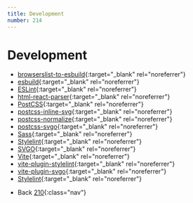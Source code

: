 ```yaml
---
title: Development
number: 214
---
```

# Development
* [browserslist-to-esbuild](https://github.com/marcofugaro/browserslist-to-esbuild){:target="_blank" rel="noreferrer"}
* [esbuild](https://esbuild.github.io/){:target="_blank" rel="noreferrer"}
* [ESLint](https://eslint.org/){:target="_blank" rel="noreferrer"}
* [html-react-parser](https://github.com/remarkablemark/html-react-parser#readme){:target="_blank" rel="noreferrer"}
* [PostCSS](https://postcss.org/){:target="_blank" rel="noreferrer"}
* [postcss-inline-svg](https://github.com/TrySound/postcss-inline-svg){:target="_blank" rel="noreferrer"}
* [postcss-normalize](https://github.com/csstools/postcss-normalize){:target="_blank" rel="noreferrer"}
* [postcss-svgo](https://github.com/cssnano/cssnano){:target="_blank" rel="noreferrer"}
* [Sass](https://sass-lang.com/){:target="_blank" rel="noreferrer"}
* [Stylelint](https://stylelint.io/){:target="_blank" rel="noreferrer"}
* [SVGO](https://github.com/svg/svgo){:target="_blank" rel="noreferrer"}
* [Vite](https://vitejs.dev/){:target="_blank" rel="noreferrer"}
* [vite-plugin-stylelint](https://github.com/ModyQyW/vite-plugin-stylelint){:target="_blank" rel="noreferrer"}
* [vite-plugin-svgo](https://github.com/r3dDoX/vite-plugin-svgo){:target="_blank" rel="noreferrer"}
* [Stylelint](https://github.com/stylelint/stylelint){:target="_blank" rel="noreferrer"}

<!-- -->
* Back [210](210){:class="nav"}
